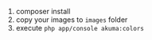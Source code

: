 1. composer install
2. copy your images to `images` folder
3. execute `php app/console akuma:colors`
